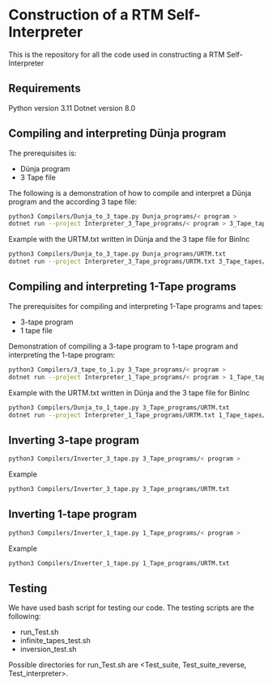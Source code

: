 # Construction of a RTM Self-Interpreter

This is the repository for all the code used in constructing a RTM Self-Interpreter

## Requirements

Python version 3.11
Dotnet version 8.0

## Compiling and interpreting Dünja program
The prerequisites is:
  - Dünja program  
  - 3 Tape file  

The following is a demonstration of how to compile and interpret a Dünja program and the according 3 tape file:
```bash
python3 Compilers/Dunja_to_3_tape.py Dunja_programs/< program >
dotnet run --project Interpreter_3_Tape_programs/< program > 3_Tape_tapes/< tape >
```
Example with the URTM.txt written in Dünja and the 3 tape file for BinInc
```bash
python3 Compilers/Dunja_to_3_tape.py Dunja_programs/URTM.txt
dotnet run --project Interpreter_3_Tape_programs/URTM.txt 3_Tape_tapes/BinInc.txt
```

## Compiling and interpreting 1-Tape programs
The prerequisites for compiling and interpreting 1-Tape programs and tapes:
  - 3-tape program 
  - 1 tape file

Demonstration of compiling a 3-tape program to 1-tape program and interpreting the 1-tape program:
```bash
python3 Compilers/3_tape_to_1.py 3_Tape_programs/< program >
dotnet run --project Interpreter_1_Tape_programs/< program > 1_Tape_tapes/< tape >
```
Example with the URTM.txt written in Dünja and the 3 tape file for BinInc
```bash
python3 Compilers/Dunja_to_1_tape.py 3_Tape_programs/URTM.txt
dotnet run --project Interpreter_1_Tape_programs/URTM.txt 1_Tape_tapes/BinInc.txt
```

## Inverting 3-tape program
```bash
python3 Compilers/Inverter_3_tape.py 3_Tape_programs/< program >
```
Example
```bash
python3 Compilers/Inverter_3_tape.py 3_Tape_programs/URTM.txt
```

## Inverting 1-tape program
```bash
python3 Compilers/Inverter_1_tape.py 1_Tape_programs/< program >
```
Example
```bash
python3 Compilers/Inverter_1_tape.py 1_Tape_programs/URTM.txt
```

## Testing
We have used bash script for testing our code.
The testing scripts are the following:
  - run_Test.sh <directory>  
  - infinite_tapes_test.sh  
  - inversion_test.sh  

Possible directories for run_Test.sh are <Test_suite, Test_suite_reverse, Test_interpreter>.

